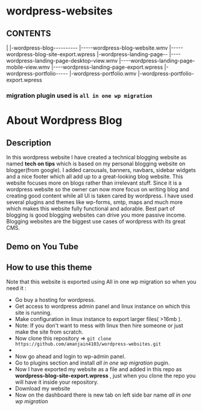 # wordpress-websites

## CONTENTS
 
 |
 |-wordpress-blog----------
                          |-----wordpress-blog-website.wmv
                          |-----wordpress-blog-site-export.wpress
 |-wordpress-landing-page--
                          |----wordpress-landing-page-desktop-view.wmv
                          |----wordpress-landing-page-mobile-view.wmv
                          |----wordpress-landing-page-export.wpress
 |-wordpress-portfolio-----
                          |-wordpress-portfolio.wmv
                          |-wordpress-portfolio-export.wpress

### migration plugin used is ```all in one wp migration```

# About Wordpress Blog

## Description 
In this wordpress website I have created a technical blogging website as named **tech on tips** which is based on my personal blogging website on blogger(from google). I added carousals, banners, navbars, sidebar widgets and a nice footer which all add up to a great-looking blog website. This website focuses more on blogs rather than irrelevant stuff. Since it is a wordpress website so the owner can now more focus on writing blog and creating good content while all UI is taken cared by wordpress. I have used several plugins and themes like wp-forms, smtp, maps and much more which makes this website fully functional and adorable. Best part of blogging is good blogging websites can drive you more passive income. Blogging websites are the biggest use cases of wordpress with its great CMS.

## Demo on You Tube


## How to use this theme 
Note that this website is exported using All in one wp migration so when you need it :
* Go buy a hosting for wordpress.
* Get access to wordpress admin panel and linux instance on which this site is running.
* Make configuration in linux instance to export larger files( >16mb ).
* Note: If you don't want to mess with linux then hire someone or just make the site from scratch.
* Now clone this repository => ```git clone https://github.com/amanjain4103/wordpress-websites.git```
* 
* Now go ahead and login to wp-admin panel.
* Go to plugins section and install *all in one wp migration* pugin.
* Now I have exported my website as a file and added in this repo as **wordpress-blog-site-export.wpress** , just when you clone the repo you will have it inside your repository.
* Download my website 
* Now on the dashboard there is new tab on left side bar name *all in one wp migration*
